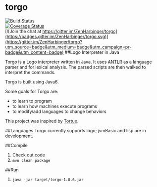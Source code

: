 # torgo
[![Build Status](https://travis-ci.org/ZenHarbinger/torgo.svg?branch=master)](https://travis-ci.org/ZenHarbinger/torgo)  
[![Coverage Status](https://coveralls.io/repos/github/ZenHarbinger/torgo/badge.svg)](https://coveralls.io/github/ZenHarbinger/torgo)  
[![Join the chat at https://gitter.im/ZenHarbinger/torgo](https://badges.gitter.im/ZenHarbinger/torgo.svg)](https://gitter.im/ZenHarbinger/torgo?utm_source=badge&utm_medium=badge&utm_campaign=pr-badge&utm_content=badge)
##Logo Interpreter in Java

Torgo is a Logo interpreter written in Java.  It uses [ANTLR](http://www.antlr.org/) as a language parser and for lexical analysis.  The parsed scripts are then walked to interpret the commands.

Torgo is built using Java6.

Some goals for Torgo are:
* to learn to program
* to learn how machines execute programs
* to modify/add languages to change behaviors

This project was inspired by [Tortue](http://tortue.sourceforge.net/).

##Languages
Torgo currently supports logo; jvmBasic and lisp are in development.

##Compile
  1. Check out code
  2. `mvn clean package`

##Run
  1. `java -jar target/torgo-1.0.6.jar`
